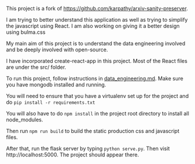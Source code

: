 This project is a fork of https://github.com/karpathy/arxiv-sanity-preserver.

I am trying to better understand this application as well as trying to simplify the javascript using React. I am also working on giving it a better design using bulma.css

My main aim of this project is to understand the data engineering involved and be deeply involved with open-source.

I have incorporated create-react-app in this project. Most of the React files are under the src/ folder.

To run this project, follow instructions in [data_engineering.md](https://github.com/pranayaryal/arxiv-sanity-preserver/blob/pranay_features/data_engineering.md). Make sure you have mongodb installed and running.

You will need to ensure that you have a virtualenv set up for the project and do `pip install -r requirements.txt`

You will also have to do `npm install` in the project root directory to install all node_modules.

Then run `npm run build` to build the static production css and javascript files.

 After that, run the flask server by typing `python serve.py`. Then visit http://localhost:5000. The project should appear there.


